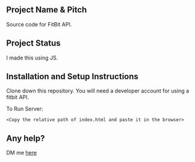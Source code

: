 ## Project Name & Pitch

Source code for FitBit API.

## Project Status

I made this using JS.

## Installation and Setup Instructions

Clone down this repository. You will need a developer account for using a fitbit API.

To Run Server:

`<Copy the relative path of index.html and paste it in the browser>`

## Any help?

DM me [here](https://twitter.com/ZohebKh03784087)
